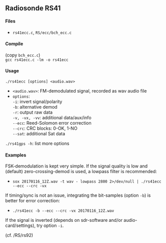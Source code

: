 
## Radiosonde RS41

#### Files

  * `rs41ecc.c`, `RS/ecc/bch_ecc.c`

#### Compile
  (copy `bch_ecc.c`) <br />
  `gcc rs41ecc.c -lm -o rs41ecc`

#### Usage
  `./rs41ecc [options] <audio.wav>` <br />
  * `<audio.wav>`: FM-demodulated signal, recorded as wav audio file
  * `options`: <br />
      `-i`: invert signal/polarity <br />
      `-b`: alternative demod <br />
      `-r`: output raw data <br />
     `-v, -vx, -vv`: additional data/aux/info <br />
     `--ecc`: Reed-Solomon error correction <br />
     `--crc`: CRC blocks: 0-OK, 1-NO <br />
     `--sat`: additional Sat data <br />

  `./rs41gps -h`: list more options

#### Examples
  FSK-demodulation is kept very simple. If the signal quality is low and (default) zero-crossing-demod is used,
  a lowpass filter is recommended:
  * `sox 20170116_12Z.wav -t wav - lowpass 2800 2>/dev/null | ./rs41ecc --ecc --crc -vx`

  If timing/sync is not an issue, integrating the bit-samples (option `-b`) is better for error correction:
  * `./rs41ecc -b --ecc --crc -vx 20170116_12Z.wav`

  If the signal is inverted
  (depends on sdr-software and/or audio-card/settings), try option `-i`.

  (cf. /RS/rs92)

